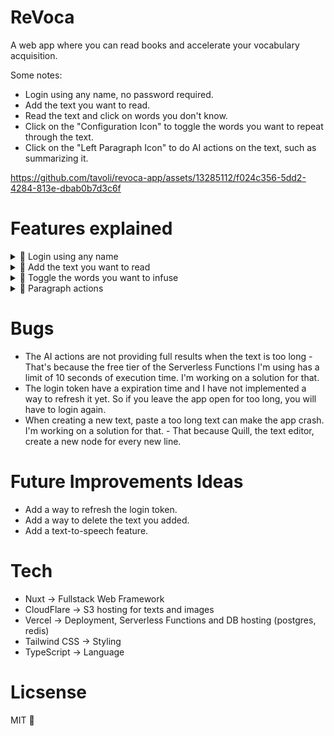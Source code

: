 # ReVoca

A web app where you can read books and accelerate your vocabulary acquisition.

Some notes:

- Login using any name, no password required.
- Add the text you want to read.
- Read the text and click on words you don't know.
- Click on the "Configuration Icon" to toggle the words you want to repeat through the text.
- Click on the "Left Paragraph Icon" to do AI actions on the text, such as summarizing it.


https://github.com/tavoli/revoca-app/assets/13285112/f024c356-5dd2-4284-813e-dbab0b7d3c6f


# Features explained

<details>
  <summary>🍿 Login using any name</summary>

---

Once you enter the app, you can login using any name. No password required.

After you login, you can add the text you want to read and highlight the words you don't know.

For every actions you do, the app will save it and relate it to your name.
</details>

<details>
  <summary>🍿 Add the text you want to read</summary>

---

You can add whatever text you want to read, also add a title and a image to picture the text.

The text will be saved and you can read it whenever you want.
</details>

<details>
  <summary>🍿 Toggle the words you want to infuse</summary>

---

While reading the text, you can click on the words you don't know and they will be saved if you pin them.

That way, you will have a list of pinned words that you can toggle to repeat through the current text.

You can do that by clicking on the "Configuration Icon" or it will appear to you every time you create a new text.
</details>

<details>
  <summary>🍿 Paragraph actions</summary>

---

### Infuse Pins - AI action
This action will infuse the words you pinned to the text, while maintaining the original meaning of the text.
### Simplify Text - AI action
This action will simplify the text, making it easier to read.
### Split Text
This action will split the text at every period, making it shorter and most fast to do the other actions.
### Modernize Text - AI action
While reading a very old text, you can modernize it to make it more understandable as if it was written today.
</details>

# Bugs

- The AI actions are not providing full results when the text is too long - That's because the free tier of the Serverless Functions I'm using has a limit of 10 seconds of execution time. I'm working on a solution for that.
- The login token have a expiration time and I have not implemented a way to refresh it yet. So if you leave the app open for too long, you will have to login again.
- When creating a new text, paste a too long text can make the app crash. I'm working on a solution for that. - That because Quill, the text editor, create a new node for every new line.

# Future Improvements Ideas

- Add a way to refresh the login token.
- Add a way to delete the text you added.
- Add a text-to-speech feature.

# Tech

- Nuxt -> Fullstack Web Framework
- CloudFlare -> S3 hosting for texts and images
- Vercel -> Deployment, Serverless Functions and DB hosting (postgres, redis)
- Tailwind CSS -> Styling
- TypeScript -> Language

# Licsense

MIT 💞
